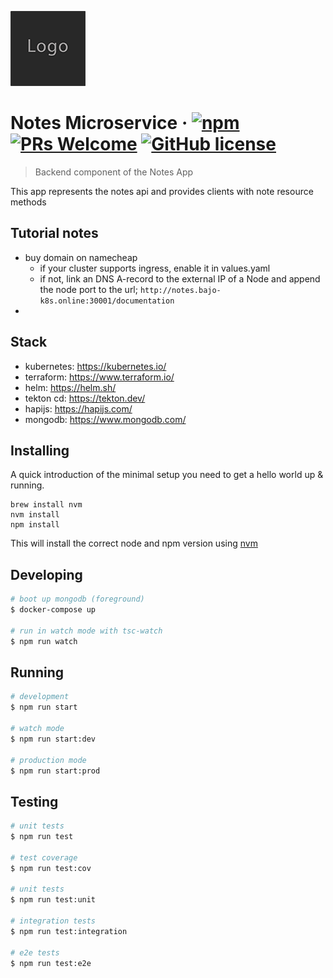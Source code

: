 ![Logo of the project](./repo/logo.sample.png)

# Notes Microservice &middot; [![npm](https://img.shields.io/npm/v/npm.svg)](https://www.npmjs.com/package/npm) [![PRs Welcome](https://img.shields.io/badge/PRs-welcome-brightgreen.svg)](http://makeapullrequest.com) [![GitHub license](https://img.shields.io/badge/license-MIT-blue.svg)](https://github.com/your/your-project/blob/master/LICENSE)
> Backend component of the Notes App

This app represents the notes api and provides clients with note resource methods

## Tutorial notes
- buy domain on namecheap
  - if your cluster supports ingress, enable it in values.yaml
  - if not, link an DNS A-record to the external IP of a Node and append the node port to the url; `http://notes.bajo-k8s.online:30001/documentation`
- 


## Stack
- kubernetes: https://kubernetes.io/
- terraform: https://www.terraform.io/
- helm: https://helm.sh/
- tekton cd: https://tekton.dev/
- hapijs: https://hapijs.com/
- mongodb: https://www.mongodb.com/

## Installing

A quick introduction of the minimal setup you need to get a hello world up &
running.

```shell
brew install nvm
nvm install
npm install
```

This will install the correct node and npm version using [nvm](https://github.com/nvm-sh/nvm)

## Developing
```bash
# boot up mongodb (foreground)
$ docker-compose up

# run in watch mode with tsc-watch
$ npm run watch
```

## Running
```bash
# development
$ npm run start

# watch mode
$ npm run start:dev

# production mode
$ npm run start:prod
```

## Testing

```bash
# unit tests
$ npm run test

# test coverage
$ npm run test:cov

# unit tests
$ npm run test:unit

# integration tests
$ npm run test:integration

# e2e tests
$ npm run test:e2e
```
